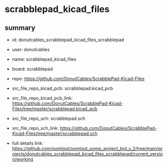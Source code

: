 # scrabblepad_kicad_files
 
## summary 
* id: donutcables_scrabblepad_kicad_files_scrabblepad
* user: donutcables
* name: scrabblepad_kicad_files
* board: scrabblepad
* repo: https://github.com/DonutCables/ScrabblePad-Kicad-Files
* src_file_repo_kicad_pcb: scrabblepad.kicad_pcb
* src_file_repo_kicad_pcb_link: https://github.com/DonutCables/ScrabblePad-Kicad-Files/tree/master/scrabblepad.kicad_pcb


* src_file_repo_sch: scrabblepad.sch
* src_file_repo_sch_link: https://github.com/DonutCables/ScrabblePad-Kicad-Files/tree/master/scrabblepad.sch
* full details link: https://github.com/oomlout/oomlout_oomp_project_bot_v_2/tree/main/projects/donutcables_scrabblepad_kicad_files_scrabblepad/current_version/working  






